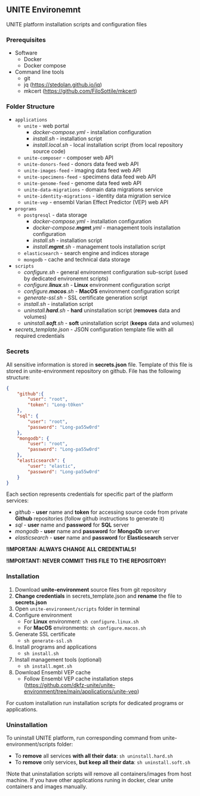 ## UNITE Environemnt

UNITE platform installation scripts and configuration files

### Prerequisites
- Software
  - Docker
  - Docker compose
- Command line tools
  - git
  - jq (https://stedolan.github.io/jq)
  - mkcert (https://github.com/FiloSottile/mkcert)
  
### Folder Structure
- `applications`
  - `unite` - web portal
    - _docker-compose.yml_ - installation configuration
    - _install.sh_ - installation script
    - _install.local.sh_ - local installation script (from local repository source code)
  - `unite-composer` - composer web API
  - `unite-donors-feed` - donors data feed web API
  - `unite-images-feed` - imaging data feed web API
  - `unite-specimens-feed` - specimens data feed web API
  - `unite-genome-feed` - genome data feed web API
  - `unite-data-migrations` - domain data migrations service
  - `unite-identity-migrations` - identity data migration service
  - `unite-vep` - ensembl Varian Effect Predictor (VEP) web API
- `programs`
  - `postgresql` - data storage
    - _docker-compose.yml_ - installation configuration
    - _docker-compose.**mgmt**.yml_ - management tools installation configuration
    - _install.sh_ - installation script
    - _install.**mgmt**.sh_ - management tools installation script
  - `elasticsearch` - search engine and indices storage
  - `mongodb` - cache and technical data storage
- `scripts`
  - _configure.sh_ - general environment configuration sub-script (used by dedicated environemnt scripts)
  - _configure.**linux**.sh_ - **Linux** environment configuration script
  - _configure.**macos**.sh_ - **MacOS** environment configuration script
  - _generate-ssl.sh_ - SSL certificate generation script
  - _install.sh_ - installation script
  - _uninstall.**hard**.sh_ - **hard** uninstallation script (**removes** data and volumes)
  - _uninstall.**soft**.sh_ - **soft** uninstallation script (**keeps** data and volumes)
- _secrets_template.json_ - JSON configuration template file with all required credentials

### Secrets
All sensitive information is stored in **secrets.json** file. Template of this file is stored in unite-environment repository on github. File has the following structure:
```json
{
    "github":{
        "user": "root",
        "token": "Long-t0ken"
    },
    "sql": {
        "user": "root",
        "password": "Long-pa55w0rd"
    },
    "mongodb": {
        "user": "root",
        "password": "Long-pa55w0rd"
    },
    "elasticsearch": {
        "user": "elastic",
        "password": "Long-pa55w0rd"
    }
}
```
Each section represents credentials for specific part of the platform services:
- _github_ - **user** name and **token** for accessing source code from private **Github** repositories (follow github instructions to generate it)
- _sql_ - **user** name and **password** for **SQL** server
- _mongodb_ - **user** name and **password** for **MongoDb** server
- _elasticsearch_ - **user** name and **password** for **Elasticsearch** server

**!IMPORTAN: ALWAYS CHANGE ALL CREDENTIALS!**

**!IMPORTANT: NEVER COMMIT THIS FILE TO THE REPOSITORY!**

### Installation
1. Download **unite-environment** source files from git repository
1. **Change credentials** in secrets_template.json and **rename** the file to **secrets.json**
1. Open `unite-environment/scripts` folder in terminal
1. Configure environment
   - For **Linux** environment: `sh configure.linux.sh`
   - For **MacOS** environments: `sh configure.macos.sh`
1. Generate SSL certificate
   - `sh generate-ssl.sh`
1. Install programs and applications
   - `sh install.sh`
1. Install management tools (optional)
   - `sh install.mgmt.sh`
1. Download Ensembl VEP cache
   - Follow Ensembl VEP cache installation steps (https://github.com/dkfz-unite/unite-environment/tree/main/applications/unite-vep)

For custom installation run installation scripts for dedicated programs or applications.

### Uninstallation
To uninstall UNITE platform, run corresponding command from unite-environment/scripts folder:
- To **remove** all services **with all their data**: `sh uninstall.hard.sh`
- To **remove** only services, **but keep all their data**: `sh uninstall.soft.sh`

!Note that uninstallation scripts will remove all containers/images from host machine. If you have other applications runing in docker, clear unite containers and images manually.
